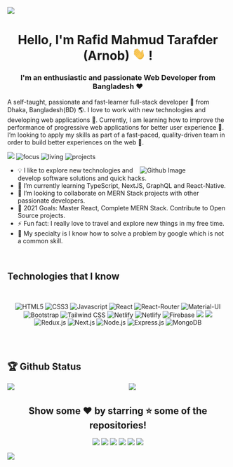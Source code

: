 ![](https://raw.githubusercontent.com/halfrost/halfrost/master/icons/header_.png)

<h1 align="center"> Hello, I'm Rafid Mahmud Tarafder (Arnob) <img src="https://raw.githubusercontent.com/ABSphreak/ABSphreak/master/gifs/Hi.gif" width="30px"> ! </h1>

<h3 align="center">I'm an enthusiastic and passionate Web Developer from Bangladesh ❤</h3>  

A self-taught, passionate and fast-learner full-stack developer 🎯 from Dhaka, Bangladesh(BD) 🌎. I love to work with new technologies and developing web applications 🔭. Currently, I am learning how to improve the performance of progressive web applications for better user experience 🌱. I’m looking to apply my skills as part of a fast-paced, quality-driven team in order to build better experiences on the web 🚀. 

![](https://visitor-badge.glitch.me/badge?page_id=PriontoAbdullah.PriontoAbdullah)
![focus](https://img.shields.io/badge/focus-FullStack-critical)
![living](https://img.shields.io/badge/living-Dhaka-ff69b4)
![projects](https://img.shields.io/badge/projects-33-important)

<img width="40%" align="right" alt="Github Image" src="https://media.giphy.com/media/V21UwO1oh2nswmq08I/giphy.gif" />

- 💡 I like to explore new technologies and develop software solutions and quick hacks.
- 🌱 I’m currently learning TypeScript, NextJS, GraphQL and React-Native.
- 👯 I’m looking to collaborate on MERN Stack projects with other passionate developers.
- 🥅 2021 Goals: Master React, Complete MERN Stack. Contribute to Open Source projects.
- ⚡ Fun fact: I really love to travel and explore new things in my free time.
- 📝 My specialty is I know how to solve a problem by google which is not a common skill. 

<br />


## Technologies that I know
<br>
<p align="center">
<img alt="HTML5" src="https://img.shields.io/badge/HTML5-E34F26?style=for-the-badge&logo=html5&logoColor=white" height="25"/> 
<img alt="CSS3" src="https://img.shields.io/badge/CSS3-1572B6?style=for-the-badge&logo=css3&logoColor=white" height="25"/> 
<img alt="Javascript" src="https://img.shields.io/badge/javascript-F7DF1E.svg?&style=for-the-badge&logo=javascript&logoColor=white" height="25"/> 
<img alt="React" src="https://img.shields.io/badge/React-20232A?style=for-the-badge&logo=react&logoColor=61DAFB" height="25"/> 
<img alt="React-Router" src="https://img.shields.io/badge/React_Router-CA4245?style=for-the-badge&logo=react-router&logoColor=white" height="25"/> 
<img alt="Material-UI" src="https://img.shields.io/badge/Material--UI-0081CB?style=for-the-badge&logo=material-ui&logoColor=white" height="25"/> 
<img alt="Bootstrap" src="https://img.shields.io/badge/Bootstrap-563D7C?style=for-the-badge&logo=bootstrap&logoColor=white" height="25"/> 
<img alt="Tailwind CSS" src="https://img.shields.io/badge/Tailwind_CSS-38B2AC?style=for-the-badge&logo=tailwind-css&logoColor=white" height="25"/> 
<img alt="Netlify" src="https://img.shields.io/badge/Netlify-00C7B7?style=for-the-badge&logo=netlify&logoColor=white" height="25"/> 
<img alt="Netlify" src="https://img.shields.io/badge/Heroku-430098?style=for-the-badge&logo=heroku&logoColor=white" height="25"/> 
<img alt="Firebase" src="https://img.shields.io/badge/firebase-FFCA28.svg?&style=for-the-badge&logo=firebase&logoColor=white" height="25"/> 
<img src="https://img.shields.io/badge/Node.js-43853D?style=for-the-badge&logo=node.js&logoColor=white" height="25"/> 
<img src="https://img.shields.io/badge/MongoDB-4EA94B?style=for-the-badge&logo=mongodb&logoColor=white" height="25"/>
<img alt="Redux.js" src="https://img.shields.io/badge/Redux-593D88?style=for-the-badge&logo=redux&logoColor=white" />
<img alt="Next.js" src="https://img.shields.io/badge/next.js-000000?style=for-the-badge&logo=nextdotjs&logoColor=white" />
<img alt="Node.js" src="https://img.shields.io/badge/Node.js-43853D?style=for-the-badge&logo=node.js&logoColor=white" />
<img alt="Express.js" src="https://img.shields.io/badge/express.js-%23404d59.svg?style=for-the-badge&logo=express&logoColor=%2361DAFB"/>
<img alt="MongoDB" src="https://img.shields.io/badge/MongoDB-4EA94B?style=for-the-badge&logo=mongodb&logoColor=white" />
</p><br/>

  
<br /> 

## 🏆 Github Status

<img  src="https://github-readme-stats.vercel.app/api?username=PriontoAbdullah&show_icons=true&hide_border=true&theme=radical" width="45%" align="right" >
<img  src="https://github-readme-streak-stats.herokuapp.com/?user=PriontoAbdullah&theme=radical" width="45%" >

<br /> 

<div align="center">

## Show some ❤️ by starring ⭐ some of the repositories!

[<img src="https://img.shields.io/badge/Portfolio-%23000000.svg?&style=for-the-badge&logo=react&logoColor=61DAFB">](https://arnobtarafder.web.app/)
[<img src="https://img.shields.io/badge/Gmail-D14836?style=for-the-badge&logo=gmail&logoColor=white">](https://mail.google.com/mail/?view=cm&fs=1&to=rmtarnob@gmail.com)
[<img src="https://img.shields.io/badge/linkedin-%230077B5.svg?&style=for-the-badge&logo=linkedin&logoColor=white">](https://www.linkedin.com/in/rafid-mahmud-tarafder-0386b122a/)
[<img src="https://img.shields.io/badge/Medium-12100E?style=for-the-badge&logo=medium&logoColor=white">](https://arnobtarafder.medium.com/)
[<img src="https://img.shields.io/badge/facebook-%231877F2.svg?&style=for-the-badge&logo=facebook&logoColor=white">](https://www.facebook.com/arnob.tarafder.2058/)
[<img src="https://img.shields.io/badge/instagram-%23E4405F.svg?&style=for-the-badge&logo=instagram&logoColor=white">](https://www.instagram.com/arnob_tarafder/)

</div>

![](https://i.imgur.com/IuzIC2j.png)

